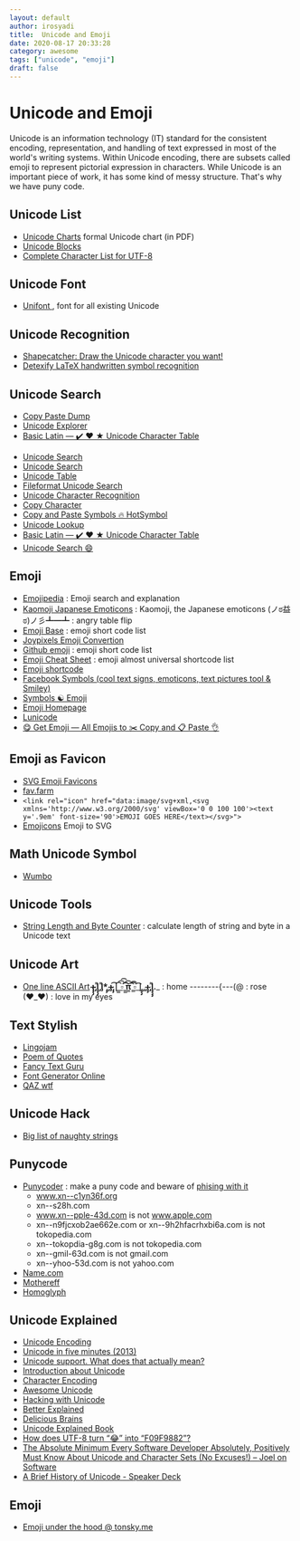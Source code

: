 ```yaml
---
layout: default
author: irosyadi
title:  Unicode and Emoji
date: 2020-08-17 20:33:28
category: awesome
tags: ["unicode", "emoji"]
draft: false
---
```


# Unicode and Emoji

Unicode is an information technology (IT) standard for the consistent encoding, representation, and handling of text expressed in most of the world's writing systems. Within Unicode encoding, there are subsets called emoji to represent pictorial expression in characters. While Unicode is an important piece of work, it has some kind of messy structure. That's why we have puny code.

## Unicode List
- [Unicode Charts](https://www.unicode.org/charts/) formal Unicode chart (in PDF)
- [Unicode Blocks](https://www.fileformat.info/info/unicode/block/index.htm)
- [Complete Character List for UTF-8](https://www.fileformat.info/info/charset/UTF-8/list.htm)

## Unicode Font
- [Unifont ](https://unifoundry.com/unifont/index.html), font for all existing Unicode

## Unicode Recognition
- [Shapecatcher: Draw the Unicode character you want!](http://shapecatcher.com/)
- [Detexify LaTeX handwritten symbol recognition](https://detexify.kirelabs.org/classify.html)

## Unicode Search
* [Copy Paste Dump](https://c.r74n.com/)
* [Unicode Explorer](https://unicode-explorer.com/)
* [Basic Latin — ✔️ ❤️ ★ Unicode Character Table](https://unicode-table.com/en/)
- [Unicode Search](https://unicodelookup.com/)
- [Unicode Search](https://unicode-search.net/)
- [Unicode Table](https://unicode-table.com/en/)
- [Fileformat Unicode Search](https://www.fileformat.info/info/unicode/char/search.htm)
- [Unicode Character Recognition](https://shapecatcher.com/)
- [Copy Character](https://copychar.cc/)
- [Copy and Paste Symbols 🔥 HotSymbol](https://www.hotsymbol.com/)
- [Unicode Lookup](https://unicode.emnudge.dev/)
- [Basic Latin — ✔️ ❤️ ★ Unicode Character Table](https://unicode-table.com/en/)
- [Unicode Search 😄](http://xahlee.info/comp/unicode_index.html)

## Emoji
- [Emojipedia](https://emojipedia.org/) : Emoji search and explanation
- [Kaomoji Japanese Emoticons](https://japaneseemoticons.me/) : Kaomoji, the Japanese emoticons
(ノಠ益ಠ)ノ彡┻━┻ : angry table flip
- [Emoji Base](https://emojibase.dev/) : emoji short code list
- [Joypixels Emoji Convertion](https://demos.joypixels.com/latest/index.html)
- [Github emoji](https://api.github.com/emojis) : emoji short code list
-  [Emoji Cheat Sheet](https://www.webfx.com/tools/emoji-cheat-sheet/) : emoji almost universal shortcode list
- [Emoji shortcode](https://gist.github.com/rxaviers/7360908)
- [Facebook Symbols (cool text signs, emoticons, text pictures tool & Smiley)](http://www.megaemoji.com/)
- [Symbols ☯ Emoji](https://fsymbols.com/)
- [Emoji Homepage](http://emojihomepage.com/)
- [Lunicode](https://lunicode.com/flip)
- [😋 Get Emoji — All Emojis to ✂️ Copy and 📋 Paste 👌](https://getemoji.com/)



## Emoji as Favicon
- [SVG Emoji Favicons](https://emojifav.com/)
- [fav.farm](https://fav.farm/)
- `<link rel="icon" href="data:image/svg+xml,<svg xmlns='http://www.w3.org/2000/svg' viewBox='0 0 100 100'><text y='.9em' font-size='90'>EMOJI GOES HERE</text></svg>">`
- [Emojicons](https://emojicons.netlify.app/) Emoji to SVG

## Math Unicode Symbol
- [Wumbo](https://wumbo.net/)

## Unicode Tools
- [String Length and Byte Counter](https://mothereff.in/byte-counter) : calculate length of string and byte in a Unicode text

## Unicode Art
- [One line ASCII Art](https://1lineart.kulaone.com/#/)
__̴ı̴̴̡̡̡ ̡͌l̡̡̡ ̡͌l̡*̡̡ ̴̡ı̴̴̡ ̡̡͡|̲̲̲͡͡͡ ̲▫̲͡ ̲̲̲͡͡π̲̲͡͡ ̲̲͡▫̲̲͡͡ ̲|̡̡̡ ̡ ̴̡ı̴̡̡ ̡͌l̡̡̡̡.___ : home
--------{---(@ : rose
(♥_♥) : love in my eyes

## Text Stylish
- [Lingojam](https://lingojam.com/StylishTextGenerator)
- [Poem of Quotes](https://www.poemofquotes.com/tools/word-text-generator/stylish-text.php?)
- [Fancy Text Guru](https://www.fancytextguru.com/)
- [Font Generator Online](https://www.fontgeneratoronline.com/)
- [QAZ wtf](https://qaz.wtf/u/convert.cgi)

## Unicode Hack
- [Big list of naughty strings](https://github.com/minimaxir/big-list-of-naughty-strings/blob/master/blns.txt)

## Punycode
- [Punycoder](https://www.punycoder.com/) : make a puny code and beware of [phising with it](https://www.xudongz.com/blog/2017/idn-phishing/)
  - www.xn--c1yn36f.org
  - xn--s28h.com
  - www.xn--pple-43d.com is not www.apple.com
  - xn--n9fjcxob2ae662e.com or xn--9h2hfacrhxbi6a.com is not tokopedia.com
  - xn--tokopdia-g8g.com is not tokopedia.com
  - xn--gmil-63d.com is not gmail.com
  - xn--yhoo-53d.com is not yahoo.com
- [Name.com](https://www.name.com/punycode-converter)
- [Mothereff](https://mothereff.in/punycode)
- [Homoglyph](https://www.irongeek.com/homoglyph-attack-generator.php)

## Unicode Explained
- [Unicode Encoding](https://kunststube.net/encoding/)
- [Unicode in five minutes (2013)](https://richardjharris.github.io/unicode-in-five-minutes.html)
- [Unicode support. What does that actually mean?](https://boyter.org/posts/unicode-support-what-does-that-actually-mean/)
- [Introduction about Unicode](https://www.joelonsoftware.com/2003/10/08/the-absolute-minimum-every-software-developer-absolutely-positively-must-know-about-unicode-and-character-sets-no-excuses/)
- [Character Encoding](https://ifyoulived.org/fuzzy/#The%20fuzzy%20edges%20of%20character%20encoding)
- [Awesome Unicode](https://eng.getwisdom.io/awesome-unicode/)
- [Hacking with Unicode](https://eng.getwisdom.io/hacking-github-with-unicode-dotless-i/)
- [Better Explained](https://betterexplained.com/articles/unicode/)
- [Delicious Brains](https://deliciousbrains.com/how-unicode-works/)
- [Unicode Explained Book](https://flylib.com/books/en/1.536.1/)
- [How does UTF-8 turn “😂” into “F09F9882”?](https://sethmlarson.dev/blog/utf-8)
- [The Absolute Minimum Every Software Developer Absolutely, Positively Must Know About Unicode and Character Sets (No Excuses!) – Joel on Software](https://www.joelonsoftware.com/2003/10/08/the-absolute-minimum-every-software-developer-absolutely-positively-must-know-about-unicode-and-character-sets-no-excuses/)
- [A Brief History of Unicode - Speaker Deck](https://speakerdeck.com/alblue/a-brief-history-of-unicode-4524a734-aac3-4ce9-8c4a-6f4ada04f464?slide=3)


## Emoji
- [Emoji under the hood @ tonsky.me](https://tonsky.me/blog/emoji/)
